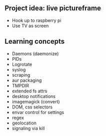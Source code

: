 ## Project idea: live pictureframe
* Hook up to raspberry pi
* Use TV as screen

## Learning concepts
* Daemons (daemonize)
* PIDs
* Logrotate
* syslog
* scraping
* aur packaging
* TMPDIR
* extended fs attrs
* desktop notifications
* imagemagick (convert)
* DOM, css selectors
* envar control for settings
* regex
* geolocation
* signaling via kill
